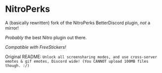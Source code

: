 # NitroPerks
A (basically rewritten) fork of the NitroPerks BetterDiscord plugin, *not* a mirror!

*Probably* the best Nitro plugin out there.

*Compatible with FreeStickers!*

Original README:
`Unlock all screensharing modes, and use cross-server emotes & gif emotes, Discord wide! (You CANNOT upload 100MB files though. :/)`
